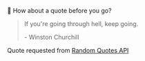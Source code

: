 📣 How about a quote before you go?

> If you're going through hell, keep going.
>
> <p>- Winston Churchill</p>

Quote requested from [Random Quotes API](https://github.com/lukePeavey/quotable)
